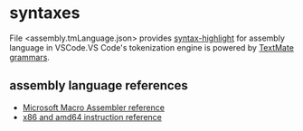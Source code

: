 # syntaxes

File <assembly.tmLanguage.json> provides [syntax-highlight](https://code.visualstudio.com/api/language-extensions/syntax-highlight-guide) for assembly language in VSCode.VS Code's tokenization engine is powered by [TextMate grammars](https://macromates.com/manual/en/language_grammars).

## assembly language references

- [Microsoft Macro Assembler reference](https://docs.microsoft.com/cpp/assembler/masm/microsoft-macro-assembler-reference)
- [x86 and amd64 instruction reference](https://www.felixcloutier.com/x86/)
